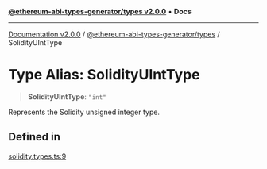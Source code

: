 [**@ethereum-abi-types-generator/types v2.0.0**](../README.md) • **Docs**

***

[Documentation v2.0.0](../../../packages.md) / [@ethereum-abi-types-generator/types](../README.md) / SolidityUIntType

# Type Alias: SolidityUIntType

> **SolidityUIntType**: `"int"`

Represents the Solidity unsigned integer type.

## Defined in

[solidity.types.ts:9](https://github.com/niZmosis/ethereum-abi-types-generator/blob/51c0ac8a6ea35330201860f8469daa0efc6ae8f2/packages/types/src/solidity.types.ts#L9)
